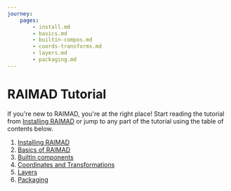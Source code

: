 ```yaml
---
journey:
    pages:
        - install.md
        - basics.md
        - builtin-compos.md
        - coords-transforms.md
        - layers.md
        - packaging.md
---
```


# RAIMAD Tutorial

If you're new to RAIMAD,
you're at the right place!
Start reading the tutorial from
[Installing RAIMAD](install.md)
or jump to any part of the tutorial using the table of contents below.

1. [Installing RAIMAD](install.md)
1. [Basics of RAIMAD](basics.md)
1. [Builtin components](builtin-compos.md)
1. [Coordinates and Transformations](coords-transforms.md)
1. [Layers](layers.md)
1. [Packaging](packaging.md)


